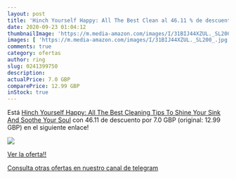 ```yaml
---
layout: post
title: 'Hinch Yourself Happy: All The Best Clean al 46.11 % de descuento'
date: 2020-09-23 01:04:12
thumbnailImage: 'https://m.media-amazon.com/images/I/31BIJ44XZUL._SL200_.jpg'
images: [ 'https://m.media-amazon.com/images/I/31BIJ44XZUL._SL200_.jpg' ]
comments: true
category: ofertas
author: ring
slug: 0241399750
description:
actualPrice: 7.0 GBP
comparePrice: 12.99 GBP
inStock: true
---
```


Está [Hinch Yourself Happy: All The Best Cleaning Tips To Shine Your Sink And Soothe Your Soul](https://www.amazon.com/dp/0241399750/?tag=redken08-20) con 46.11 de descuento por 7.0 GBP (original: 12.99 GBP) en el siguiente enlace!

[![](https://m.media-amazon.com/images/I/31BIJ44XZUL._SL200_.jpg)](https://www.amazon.com/dp/0241399750/?tag=redken08-20)

[Ver la oferta!!](https://www.amazon.com/dp/0241399750/?tag=redken08-20)

[Consulta otras ofertas en nuestro canal de telegram](https://t.me/s/ofertas25)

